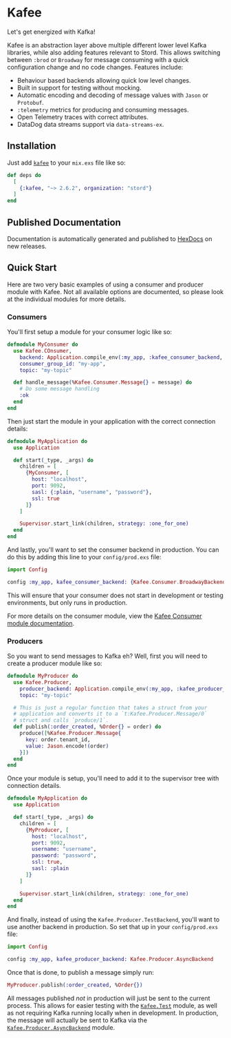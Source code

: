 # Kafee

Let's get energized with Kafka!

Kafee is an abstraction layer above multiple different lower level Kafka libraries, while also adding features relevant to Stord. This allows switching between `:brod` or `Broadway` for message consuming with a quick configuration change and no code changes. Features include:

- Behaviour based backends allowing quick low level changes.
- Built in support for testing without mocking.
- Automatic encoding and decoding of message values with `Jason` or `Protobuf`.
- `:telemetry` metrics for producing and consuming messages.
- Open Telemetry traces with correct attributes.
- DataDog data streams support via `data-streams-ex`.

## Installation

Just add [`kafee`](https://hex.pm/packages/stord/kafee) to your `mix.exs` file like so:

<!-- {x-release-please-start-version} -->
```elixir
def deps do
  [
    {:kafee, "~> 2.6.2", organization: "stord"}
  ]
end
```
<!-- {x-release-please-end} -->

## Published Documentation

Documentation is automatically generated and published to [HexDocs](https://stord.hexdocs.pm/kafee/readme.html) on new releases.

## Quick Start

Here are two very basic examples of using a consumer and producer module with Kafee. Not all available options are documented, so please look at the individual modules for more details.

### Consumers

You'll first setup a module for your consumer logic like so:

```elixir
defmodule MyConsumer do
  use Kafee.COnsumer,
    backend: Application.compile_env(:my_app, :kafee_consumer_backend, nil),
    consumer_group_id: "my-app",
    topic: "my-topic"

  def handle_message(%Kafee.Consumer.Message{} = message) do
    # Do some message handling
    :ok
  end
end
```

Then just start the module in your application with the correct connection details:

```elixir
defmodule MyApplication do
  use Application

  def start(_type, _args) do
    children = [
      {MyConsumer, [
        host: "localhost",
        port: 9092,
        sasl: {:plain, "username", "password"},
        ssl: true
      ]}
    ]

    Supervisor.start_link(children, strategy: :one_for_one)
  end
end
```

And lastly, you'll want to set the consumer backend in production. You can do this by adding this line to your `config/prod.exs` file:

```elixir
import Config

config :my_app, kafee_consumer_backend: {Kafee.Consumer.BroadwayBackend, []}
```

This will ensure that your consumer does not start in development or testing environments, but only runs in production.

For more details on the consumer module, view the [Kafee Consumer module documentation](https://stord.hexdocs.pm/kafee/Kafee.Consumer.html).

### Producers

So you want to send messages to Kafka eh? Well, first you will need to create a producer module like so:

```elixir
defmodule MyProducer do
  use Kafee.Producer,
    producer_backend: Application.compile_env(:my_app, :kafee_producer_backend, Kafee.Producer.TestBackend),
    topic: "my-topic"

  # This is just a regular function that takes a struct from your
  # application and converts it to a `t:Kafee.Producer.Message/0`
  # struct and calls `produce/1`.
  def publish(:order_created, %Order{} = order) do
    produce([%Kafee.Producer.Message{
      key: order.tenant_id,
      value: Jason.encode!(order)
    }])
  end
end
```

Once your module is setup, you'll need to add it to the supervisor tree with connection details.

```elixir
defmodule MyApplication do
  use Application

  def start(_type, _args) do
    children = [
      {MyProducer, [
        host: "localhost",
        port: 9092,
        username: "username",
        password: "password",
        ssl: true,
        sasl: :plain
      ]}
    ]

    Supervisor.start_link(children, strategy: :one_for_one)
  end
end
```

And finally, instead of using the `Kafee.Producer.TestBackend`, you'll want to use another backend in production. So set that up in your `config/prod.exs` file:

```elixir
import Config

config :my_app, kafee_producer_backend: Kafee.Producer.AsyncBackend
```

Once that is done, to publish a message simply run:

```elixir
MyProducer.publish(:order_created, %Order{})
```

All messages published _not_ in production will just be sent to the current process. This allows for easier testing with the [`Kafee.Test`](https://stord.hexdocs.pm/kafee/Kafee.Test.html) module, as well as not requiring Kafka running locally when in development. In production, the message will actually be sent to Kafka via the [`Kafee.Producer.AsyncBackend`](https://stord.hexdocs.pm/kafee/Kafee.Producer.AsyncBackend.html) module.

